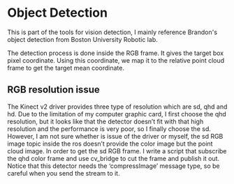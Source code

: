 # Object Detection

This is part of the tools for vision detection, I mainly reference Brandon's object detection from Boston University Robotic lab.

The detection process is done inside the RGB frame. It gives the target box pixel coordinate. Using this coordinate, we map it to the relative point cloud frame to get the target mean coordinate.  

## RGB resolution issue

The Kinect v2 driver provides three type of resolution which are sd, qhd and hd. Due to the limitation of my computer graphic card, I first choose the qhd resolution, but it looks like that the detector doesn’t fit with that high resolution and the performance is very poor, so I finally choose the sd.  
However, I am not sure whether is issue of the driver or myself, the sd RGB image topic inside the ros doesn’t provide the color image but the point cloud image. In order to get the sd RGB frame. I write a script that subscribe the qhd color frame and use cv_bridge to cut the frame and publish it out. Notice that this detector needs the ‘compressImage’ message type, so be careful when you send the stream to it.  

